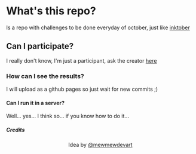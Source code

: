 # What's this repo?
 
Is a repo with challenges to be done everyday of october, just like
<a href=https://inktober.com>
  inktober
</a>

## Can I participate?

I really don't know, I'm just a participant, ask the creator
<a href=https://github.com/andreyvdl/CSStober2023/edit/main/README.md#credits>
  here
</a>

### How can I see the results?

I will upload as a github pages so just wait for new commits ;)

#### Can I run it in a server?

Well... yes... I think so... if you know how to do it...

##### Credits

<div align=center>
  <p>
    Idea by
    <a href=https://github.com/mewmewdevart>
      @mewmewdevart
    </a>
  </p>
</div>
